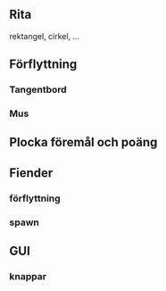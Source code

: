 Rita
---------------------

rektangel, cirkel, ...


Förflyttning
----------------------

### Tangentbord

### Mus

Plocka föremål och poäng
----------------


Fiender
---------------

### förflyttning

### spawn

GUI
-----------

### knappar